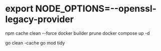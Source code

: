 # export NODE_OPTIONS=--openssl-legacy-provider

npm cache clean --force
docker builder prune
docker compose up -d

go clean -cache
go mod tidy
